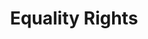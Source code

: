 ---
title: Equality Rights
layout: entitlement
name: Office Worker
experience: "I was discriminated against and my employer does business with the federal government."
right: equality-rights

entitlement:
  - header: You have the right to be treated equally.
  - description: You have the right to be treated equally regardless of your race, color, religion, sex, sexual orientation, gender identity, national origin, disability or status as a protected veteran. It is illegal for contractors and subcontractors doing business with the federal government to discriminate in employment because of race, color, religion, sex, sexual orientation, gender identity, national origin, disability or status as a protected veteran. In addition, contractors and subcontractors are prohibited from discriminating against applicants or employees because they have inquired about, discussed or disclosed their compensation or that of others, subject to certain limitations..

actions:
  - { header: "File a complaint to protect your rights.", description: "You have a right to be treated equally, start by filing a complaint with the Office of Federal Contract Compliance.", id: "ofccp-claim", cta: "File Now" }

---